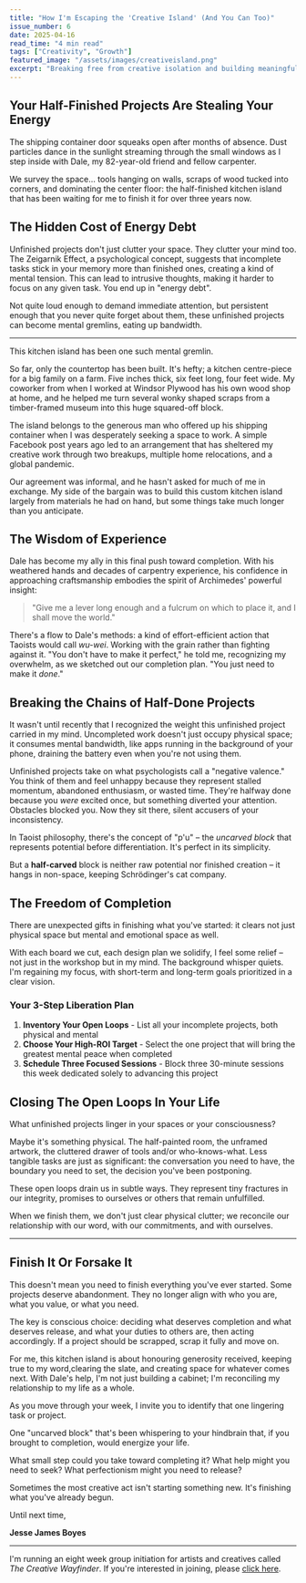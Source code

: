```yaml
---
title: "How I'm Escaping the 'Creative Island' (And You Can Too)"
issue_number: 6
date: 2025-04-16
read_time: "4 min read"
tags: ["Creativity", "Growth"]
featured_image: "/assets/images/creativeisland.png"
excerpt: "Breaking free from creative isolation and building meaningful connections with your audience."
---
```


## Your Half-Finished Projects Are Stealing Your Energy

The shipping container door squeaks open after months of absence. Dust particles dance in the sunlight streaming through the small windows as I step inside with Dale, my 82-year-old friend and fellow carpenter.

We survey the space… tools hanging on walls, scraps of wood tucked into corners, and dominating the center floor: the half-finished kitchen island that has been waiting for me to finish it for over three years now.

## The Hidden Cost of Energy Debt

Unfinished projects don't just clutter your space. They clutter your mind too. The Zeigarnik Effect, a psychological concept, suggests that incomplete tasks stick in your memory more than finished ones, creating a kind of mental tension. This can lead to intrusive thoughts, making it harder to focus on any given task. You end up in "energy debt".

Not quite loud enough to demand immediate attention, but persistent enough that you never quite forget about them, these unfinished projects can become mental gremlins, eating up bandwidth.

---

This kitchen island has been one such mental gremlin.

So far, only the countertop has been built. It's hefty; a kitchen centre-piece for a big family on a farm. Five inches thick, six feet long, four feet wide. My coworker from when I worked at Windsor Plywood has his own wood shop at home, and he helped me turn several wonky shaped scraps from a timber-framed museum into this huge squared-off block.

The island belongs to the generous man who offered up his shipping container when I was desperately seeking a space to work. A simple Facebook post years ago led to an arrangement that has sheltered my creative work through two breakups, multiple home relocations, and a global pandemic.

Our agreement was informal, and he hasn't asked for much of me in exchange. My side of the bargain was to build this custom kitchen island largely from materials he had on hand, but some things take much longer than you anticipate.

## The Wisdom of Experience

Dale has become my ally in this final push toward completion. With his weathered hands and decades of carpentry experience, his confidence in approaching craftsmanship embodies the spirit of Archimedes' powerful insight:

> "Give me a lever long enough and a fulcrum on which to place it, and I shall move the world."

There's a flow to Dale's methods: a kind of effort-efficient action that Taoists would call *wu-wei*. Working with the grain rather than fighting against it. "You don't have to make it perfect," he told me, recognizing my overwhelm, as we sketched out our completion plan. "You just need to make it *done*."

## Breaking the Chains of Half-Done Projects

It wasn't until recently that I recognized the weight this unfinished project carried in my mind. Uncompleted work doesn't just occupy physical space; it consumes mental bandwidth, like apps running in the background of your phone, draining the battery even when you're not using them.

Unfinished projects take on what psychologists call a "negative valence." You think of them and feel unhappy because they represent stalled momentum, abandoned enthusiasm, or wasted time. They're halfway done because you *were* excited once, but something diverted your attention. Obstacles blocked you. Now they sit there, silent accusers of your inconsistency.

In Taoist philosophy, there's the concept of "p'u" – the *uncarved block* that represents potential before differentiation. It's perfect in its simplicity.

But a **half-carved** block is neither raw potential nor finished creation – it hangs in non-space, keeping Schrödinger's cat company.

## The Freedom of Completion

There are unexpected gifts in finishing what you've started: it clears not just physical space but mental and emotional space as well.

With each board we cut, each design plan we solidify, I feel some relief – not just in the workshop but in my mind. The background whisper quiets. I'm regaining my focus, with short-term and long-term goals prioritized in a clear vision.

### Your 3-Step Liberation Plan

1. **Inventory Your Open Loops** - List all your incomplete projects, both physical and mental
2. **Choose Your High-ROI Target** - Select the one project that will bring the greatest mental peace when completed
3. **Schedule Three Focused Sessions** - Block three 30-minute sessions this week dedicated solely to advancing this project

## Closing The Open Loops In Your Life

What unfinished projects linger in your spaces or your consciousness?

Maybe it's something physical. The half-painted room, the unframed artwork, the cluttered drawer of tools and/or who-knows-what. Less tangible tasks are just as significant: the conversation you need to have, the boundary you need to set, the decision you've been postponing.

These open loops drain us in subtle ways. They represent tiny fractures in our integrity, promises to ourselves or others that remain unfulfilled.

When we finish them, we don't just clear physical clutter; we reconcile our relationship with our word, with our commitments, and with ourselves.

---

## Finish It Or Forsake It

This doesn't mean you need to finish everything you've ever started. Some projects deserve abandonment. They no longer align with who you are, what you value, or what you need.

The key is conscious choice: deciding what deserves completion and what deserves release, and what your duties to others are, then acting accordingly. If a project should be scrapped, scrap it fully and move on.

For me, this kitchen island is about honouring generosity received, keeping true to my word,clearing the slate, and creating space for whatever comes next. With Dale's help, I'm not just building a cabinet; I'm reconciling my relationship to my life as a whole.

As you move through your week, I invite you to identify that one lingering task or project.

One "uncarved block" that's been whispering to your hindbrain that, if you brought to completion, would energize your life.

What small step could you take toward completing it? What help might you need to seek? What perfectionism might you need to release?

Sometimes the most creative act isn't starting something new. It's finishing what you've already begun.

Until next time,

**Jesse James Boyes**

---

I'm running an eight week group initiation for artists and creatives called *The Creative Wayfinder*. If you're interested in joining, please [click here](https://stan.store/oakmoss/p/the-creative-wayfinder). 